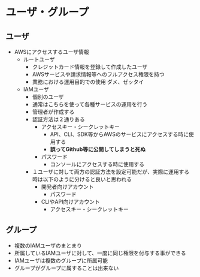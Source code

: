 # ユーザ・グループ

## ユーザ

- AWSにアクセスするユーザ情報
  - ルートユーザ
    - クレジットカード情報を登録して作成したユーザ
    - AWSサービスや請求情報等へのフルアクセス権限を持つ
    - 業務における運用目的での使用 ダメ、ゼッタイ
  - IAMユーザ
    - 個別のユーザ
    - 通常はこちらを使って各種サービスの運用を行う
    - 管理者が作成する
    - 認証方法は２通りある
      - アクセスキー・シークレットキー
        - API、CLI、SDK等からAWSのサービスにアクセスする時に使用する
        - **誤ってGithub等に公開してしまうと死ぬ**
      - パスワード
        - コンソールにアクセスする時に使用する
    - １ユーザに対して両方の認証方法を設定可能だが、実際に運用する時は以下のように分けると良いと思われる
      - 開発者向けアカウント
        - パスワード
      - CLIやAPI向けアカウント
        - アクセスキー・シークレットキー

## グループ

- 複数のIAMユーザのまとまり
- 所属しているIAMユーザに対して、一度に同じ権限を付与する事ができる
- IAMユーザは複数のグループに所属可能
- グループがグループに属することは出来ない
